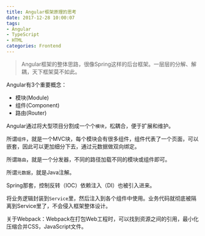 ```yaml
---
title: Angular框架原理的思考
date: 2017-12-28 10:00:07
tags:
- Angular
- TypeScript
- HTML
categories: Frontend
---
```


> Angular框架的整体思路，很像Spring这样的后台框架。一层层的分解、解耦，天下框架莫不如此。

Angular有3个重要概念：

- 模块(Module)
- 组件(Component)
- 路由(Router)

Angular通过将大型项目分割成一个个`模块`，松耦合，便于扩展和维护。

所谓`组件`，就是一个MVC块，每个模块会有很多组件，组件代表了一个页面，可以嵌套，因此可以更加细分下去，通过元数据做双向绑定。

所谓`路由`，就是一个分发器，不同的路径加载不同的模块或组件即可。

所谓`元数据`，就是Java注解。

Spring那套，控制反转（IOC）依赖注入（DI）也被引入进来。

将业务逻辑封装到`Service`里，然后注入到各个组件中使用。业务代码就彻底被隔离到Service里了，不会侵入框架整体设计。

关于Webpack：Webpack在打包Web工程时，可以找到资源之间的引用，最小化压缩合并CSS，JavaScript文件。